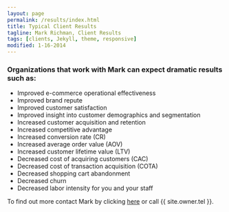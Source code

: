 ```yaml
---
layout: page
permalink: /results/index.html
title: Typical Client Results
tagline: Mark Richman, Client Results
tags: [clients, Jekyll, theme, responsive]
modified: 1-16-2014
---
```


### Organizations that work with Mark can expect dramatic results such as:

* Improved e-commerce operational effectiveness
* Improved brand repute
* Improved customer satisfaction
* Improved insight into customer demographics and segmentation
* Increased customer acquisition and retention
* Increased competitive advantage
* Increased conversion rate (CR)
* Increased average order value (AOV)
* Increased customer lifetime value (LTV)
* Decreased cost of acquiring customers (CAC)
* Decreased cost of transaction acquisition (COTA)
* Decreased shopping cart abandonment
* Decreased churn
* Decreased labor intensity for you and your staff

To find out more contact Mark by clicking [here](/contact) or call {{ site.owner.tel }}.